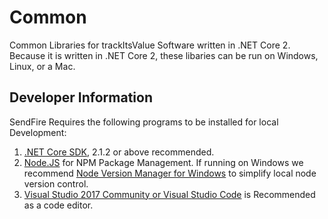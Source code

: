 # Common
Common Libraries for trackItsValue Software written in .NET Core 2. Because it is written in .NET Core 2, these libaries can be run on Windows, Linux, or a Mac.

Developer Information
---------------------
SendFire Requires the following programs to be installed for local Development:
1. [.NET Core SDK](https://www.microsoft.com/net/download/windows), 2.1.2 or above recommended.
2. [Node.JS](https://nodejs.org/en/) for NPM Package Management. If running on Windows we recommend [Node Version Manager for Windows](https://github.com/coreybutler/nvm-windows/releases) to simplify local node version control.
3. [Visual Studio 2017 Community or Visual Studio Code](https://www.visualstudio.com/) is Recommended as a code editor.
